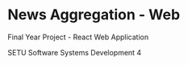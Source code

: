 # News Aggregation - Web

Final Year Project - React Web Application

SETU Software Systems Development 4

